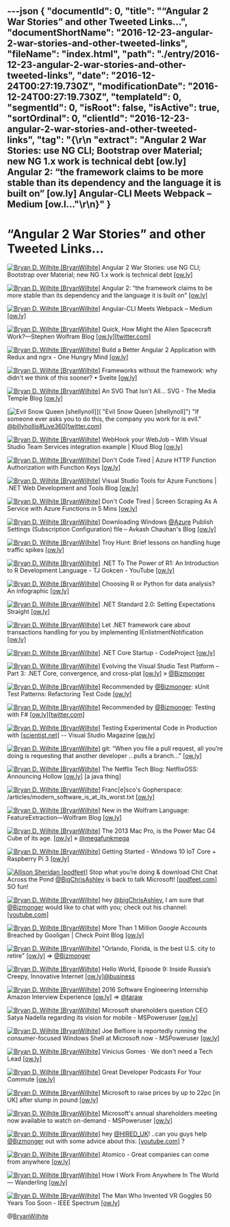 ---json
{
  "documentId": 0,
  "title": "“Angular 2 War Stories” and other Tweeted Links…",
  "documentShortName": "2016-12-23-angular-2-war-stories-and-other-tweeted-links",
  "fileName": "index.html",
  "path": "./entry/2016-12-23-angular-2-war-stories-and-other-tweeted-links",
  "date": "2016-12-24T00:27:19.730Z",
  "modificationDate": "2016-12-24T00:27:19.730Z",
  "templateId": 0,
  "segmentId": 0,
  "isRoot": false,
  "isActive": true,
  "sortOrdinal": 0,
  "clientId": "2016-12-23-angular-2-war-stories-and-other-tweeted-links",
  "tag": "{\r\n  \"extract\": \"Angular 2 War Stories: use NG CLI; Bootstrap over Material; new NG 1.x work is technical debt [ow.ly] Angular 2: “the framework claims to be more stable than its dependency and the language it is built on” [ow.ly] Angular-CLI Meets Webpack – Medium [ow.l...\"\r\n}"
}
---

# “Angular 2 War Stories” and other Tweeted Links…

[<img alt="Bryan D. Wilhite [BryanWilhite]" src="https://songhay.blob.core.windows.net/shared-social-twitter/BryanWilhite.jpeg">](http://t.co/UNdqV0Z1zz "Bryan D. Wilhite [BryanWilhite]") Angular 2 War Stories: use NG CLI; Bootstrap over Material; new NG 1.x work is technical debt [[ow.ly]](http://ow.ly/E2Ph306Jh0Z)

[<img alt="Bryan D. Wilhite [BryanWilhite]" src="https://songhay.blob.core.windows.net/shared-social-twitter/BryanWilhite.jpeg">](http://t.co/UNdqV0Z1zz "Bryan D. Wilhite [BryanWilhite]") Angular 2: “the framework claims to be more stable than its dependency and the language it is built on” [[ow.ly]](http://ow.ly/6qwv306JobX)

[<img alt="Bryan D. Wilhite [BryanWilhite]" src="https://songhay.blob.core.windows.net/shared-social-twitter/BryanWilhite.jpeg">](http://t.co/UNdqV0Z1zz "Bryan D. Wilhite [BryanWilhite]") Angular-CLI Meets Webpack – Medium [[ow.ly]](http://ow.ly/CGZA306J8pT)

[<img alt="Bryan D. Wilhite [BryanWilhite]" src="https://songhay.blob.core.windows.net/shared-social-twitter/BryanWilhite.jpeg">](http://t.co/UNdqV0Z1zz "Bryan D. Wilhite [BryanWilhite]") Quick, How Might the Alien Spacecraft Work?—Stephen Wolfram Blog [[ow.ly]](http://ow.ly/Ml27306LILz)[[twitter.com]](https://twitter.com/BryanWilhite/status/810802200804896769/photo/1)

[<img alt="Bryan D. Wilhite [BryanWilhite]" src="https://songhay.blob.core.windows.net/shared-social-twitter/BryanWilhite.jpeg">](http://t.co/UNdqV0Z1zz "Bryan D. Wilhite [BryanWilhite]") Build a Better Angular 2 Application with Redux and ngrx - One Hungry Mind [[ow.ly]](http://ow.ly/A3A3306JhvW)

[<img alt="Bryan D. Wilhite [BryanWilhite]" src="https://songhay.blob.core.windows.net/shared-social-twitter/BryanWilhite.jpeg">](http://t.co/UNdqV0Z1zz "Bryan D. Wilhite [BryanWilhite]") Frameworks without the framework: why didn't we think of this sooner? • Svelte [[ow.ly]](http://ow.ly/HlMo306PWIh)

[<img alt="Bryan D. Wilhite [BryanWilhite]" src="https://songhay.blob.core.windows.net/shared-social-twitter/BryanWilhite.jpeg">](http://t.co/UNdqV0Z1zz "Bryan D. Wilhite [BryanWilhite]") An SVG That Isn't All... SVG - The Media Temple Blog [[ow.ly]](http://ow.ly/q6Ct306PVLA)

[<img alt="Evil Snow Queen [shellynoll]" src="https://songhay.blob.core.windows.net/shared-social-twitter/shellynoll.jpg">]( "Evil Snow Queen [shellynoll]") "If someone ever asks you to do this, the company you work for is evil." [@billyhollis](http://twitter.com/billyhollis)[#Live360](http://twitter.com/search?q=%23Live360)[[twitter.com]](https://twitter.com/shellynoll/status/806968049274339330/photo/1)

[<img alt="Bryan D. Wilhite [BryanWilhite]" src="https://songhay.blob.core.windows.net/shared-social-twitter/BryanWilhite.jpeg">](http://t.co/UNdqV0Z1zz "Bryan D. Wilhite [BryanWilhite]") WebHook your WebJob – With Visual Studio Team Services integration example | Kloud Blog [[ow.ly]](http://ow.ly/OfMN306GN8h)

[<img alt="Bryan D. Wilhite [BryanWilhite]" src="https://songhay.blob.core.windows.net/shared-social-twitter/BryanWilhite.jpeg">](http://t.co/UNdqV0Z1zz "Bryan D. Wilhite [BryanWilhite]") Don't Code Tired | Azure HTTP Function Authorization with Function Keys [[ow.ly]](http://ow.ly/N25B306Gu54)

[<img alt="Bryan D. Wilhite [BryanWilhite]" src="https://songhay.blob.core.windows.net/shared-social-twitter/BryanWilhite.jpeg">](http://t.co/UNdqV0Z1zz "Bryan D. Wilhite [BryanWilhite]") Visual Studio Tools for Azure Functions | .NET Web Development and Tools Blog [[ow.ly]](http://ow.ly/UJk9306L0dm)

[<img alt="Bryan D. Wilhite [BryanWilhite]" src="https://songhay.blob.core.windows.net/shared-social-twitter/BryanWilhite.jpeg">](http://t.co/UNdqV0Z1zz "Bryan D. Wilhite [BryanWilhite]") Don't Code Tired | Screen Scraping As A Service with Azure Functions in 5 Mins [[ow.ly]](http://ow.ly/gFjq306L0tp)

[<img alt="Bryan D. Wilhite [BryanWilhite]" src="https://songhay.blob.core.windows.net/shared-social-twitter/BryanWilhite.jpeg">](http://t.co/UNdqV0Z1zz "Bryan D. Wilhite [BryanWilhite]") Downloading Windows [@Azure](http://twitter.com/Azure) Publish Settings (Subscription Configuration) file – Avkash Chauhan's Blog [[ow.ly]](http://ow.ly/LhrP306GLs8)

[<img alt="Bryan D. Wilhite [BryanWilhite]" src="https://songhay.blob.core.windows.net/shared-social-twitter/BryanWilhite.jpeg">](http://t.co/UNdqV0Z1zz "Bryan D. Wilhite [BryanWilhite]") Troy Hunt: Brief lessons on handling huge traffic spikes [[ow.ly]](http://ow.ly/31nC306GtYb)

[<img alt="Bryan D. Wilhite [BryanWilhite]" src="https://songhay.blob.core.windows.net/shared-social-twitter/BryanWilhite.jpeg">](http://t.co/UNdqV0Z1zz "Bryan D. Wilhite [BryanWilhite]") .NET To The Power of R1: An Introduction to R Development Language - TJ Gokcen - YouTube [[ow.ly]](http://ow.ly/Xs9A306JjI4)

[<img alt="Bryan D. Wilhite [BryanWilhite]" src="https://songhay.blob.core.windows.net/shared-social-twitter/BryanWilhite.jpeg">](http://t.co/UNdqV0Z1zz "Bryan D. Wilhite [BryanWilhite]") Choosing R or Python for data analysis? An infographic [[ow.ly]](http://ow.ly/GcQx306LBHn)

[<img alt="Bryan D. Wilhite [BryanWilhite]" src="https://songhay.blob.core.windows.net/shared-social-twitter/BryanWilhite.jpeg">](http://t.co/UNdqV0Z1zz "Bryan D. Wilhite [BryanWilhite]") .NET Standard 2.0: Setting Expectations Straight [[ow.ly]](http://ow.ly/PbJ6306GuaT)

[<img alt="Bryan D. Wilhite [BryanWilhite]" src="https://songhay.blob.core.windows.net/shared-social-twitter/BryanWilhite.jpeg">](http://t.co/UNdqV0Z1zz "Bryan D. Wilhite [BryanWilhite]") Let .NET framework care about transactions handling for you by implementing IEnlistmentNotification [[ow.ly]](http://ow.ly/WRhR306IWW9)

[<img alt="Bryan D. Wilhite [BryanWilhite]" src="https://songhay.blob.core.windows.net/shared-social-twitter/BryanWilhite.jpeg">](http://t.co/UNdqV0Z1zz "Bryan D. Wilhite [BryanWilhite]") .NET Core Startup - CodeProject [[ow.ly]](http://ow.ly/KqtO306Gugm)

[<img alt="Bryan D. Wilhite [BryanWilhite]" src="https://songhay.blob.core.windows.net/shared-social-twitter/BryanWilhite.jpeg">](http://t.co/UNdqV0Z1zz "Bryan D. Wilhite [BryanWilhite]") Evolving the Visual Studio Test Platform – Part 3: .NET Core, convergence, and cross-plat [[ow.ly]](http://ow.ly/o9J2306GuoS) » [@Bizmonger](http://twitter.com/Bizmonger)

[<img alt="Bryan D. Wilhite [BryanWilhite]" src="https://songhay.blob.core.windows.net/shared-social-twitter/BryanWilhite.jpeg">](http://t.co/UNdqV0Z1zz "Bryan D. Wilhite [BryanWilhite]") Recommended by [@Bizmonger](http://twitter.com/Bizmonger): xUnit Test Patterns: Refactoring Test Code [[ow.ly]](http://ow.ly/G5Ql306EvvM)

[<img alt="Bryan D. Wilhite [BryanWilhite]" src="https://songhay.blob.core.windows.net/shared-social-twitter/BryanWilhite.jpeg">](http://t.co/UNdqV0Z1zz "Bryan D. Wilhite [BryanWilhite]") Recommended by [@Bizmonger](http://twitter.com/Bizmonger): Testing with F# [[ow.ly]](http://ow.ly/vHlr306EvjH)[[twitter.com]](https://twitter.com/BryanWilhite/status/808733876206141440/photo/1)

[<img alt="Bryan D. Wilhite [BryanWilhite]" src="https://songhay.blob.core.windows.net/shared-social-twitter/BryanWilhite.jpeg">](http://t.co/UNdqV0Z1zz "Bryan D. Wilhite [BryanWilhite]") Testing Experimental Code in Production with [[scientist.net]](http://Scientist.NET) -- Visual Studio Magazine [[ow.ly]](http://ow.ly/sQlu306L0mi)

[<img alt="Bryan D. Wilhite [BryanWilhite]" src="https://songhay.blob.core.windows.net/shared-social-twitter/BryanWilhite.jpeg">](http://t.co/UNdqV0Z1zz "Bryan D. Wilhite [BryanWilhite]") git: “When you file a pull request, all you’re doing is requesting that another developer …pulls a branch…” [[ow.ly]](http://ow.ly/yDBL306J5Xv)

[<img alt="Bryan D. Wilhite [BryanWilhite]" src="https://songhay.blob.core.windows.net/shared-social-twitter/BryanWilhite.jpeg">](http://t.co/UNdqV0Z1zz "Bryan D. Wilhite [BryanWilhite]") The Netflix Tech Blog: NetflixOSS: Announcing Hollow [[ow.ly]](http://ow.ly/l32G306PWdP) [a java thing]

[<img alt="Bryan D. Wilhite [BryanWilhite]" src="https://songhay.blob.core.windows.net/shared-social-twitter/BryanWilhite.jpeg">](http://t.co/UNdqV0Z1zz "Bryan D. Wilhite [BryanWilhite]") Franc[e]sco's Gopherspace: /articles/modern_software_is_at_its_worst.txt [[ow.ly]](http://ow.ly/ilyi306DPjh)

[<img alt="Bryan D. Wilhite [BryanWilhite]" src="https://songhay.blob.core.windows.net/shared-social-twitter/BryanWilhite.jpeg">](http://t.co/UNdqV0Z1zz "Bryan D. Wilhite [BryanWilhite]") New in the Wolfram Language: FeatureExtraction—Wolfram Blog [[ow.ly]](http://ow.ly/ODmx306LHY4)

[<img alt="Bryan D. Wilhite [BryanWilhite]" src="https://songhay.blob.core.windows.net/shared-social-twitter/BryanWilhite.jpeg">](http://t.co/UNdqV0Z1zz "Bryan D. Wilhite [BryanWilhite]") The 2013 Mac Pro, is the Power Mac G4 Cube of its age. [[ow.ly]](http://ow.ly/fx6S306GtDO) » [@megafunkmega](http://twitter.com/megafunkmega)

[<img alt="Bryan D. Wilhite [BryanWilhite]" src="https://songhay.blob.core.windows.net/shared-social-twitter/BryanWilhite.jpeg">](http://t.co/UNdqV0Z1zz "Bryan D. Wilhite [BryanWilhite]") Getting Started - Windows 10 IoT Core + Raspberry Pi 3 [[ow.ly]](http://ow.ly/gf2e306Ls2L)

[<img alt="Allison Sheridan [podfeet]" src="https://songhay.blob.core.windows.net/shared-social-twitter/podfeet.jpg">](http://t.co/7BrIfzMZt7 "Allison Sheridan [podfeet]") Stop what you’re doing & download Chit Chat Across the Pond [@BigChrisAshley](http://twitter.com/BigChrisAshley) is back to talk Microsoft! [[podfeet.com]](http://www.podfeet.com/blog/2016/12/ccatp-468/) SO fun!

[<img alt="Bryan D. Wilhite [BryanWilhite]" src="https://songhay.blob.core.windows.net/shared-social-twitter/BryanWilhite.jpeg">](http://t.co/UNdqV0Z1zz "Bryan D. Wilhite [BryanWilhite]") hey [@bigChrisAshley](http://twitter.com/bigChrisAshley), I am sure that [@Bizmonger](http://twitter.com/Bizmonger) would like to chat with you; check out his channel: [[youtube.com]](https://www.youtube.com/user/Bizmonger)

[<img alt="Bryan D. Wilhite [BryanWilhite]" src="https://songhay.blob.core.windows.net/shared-social-twitter/BryanWilhite.jpeg">](http://t.co/UNdqV0Z1zz "Bryan D. Wilhite [BryanWilhite]") More Than 1 Million Google Accounts Breached by Gooligan | Check Point Blog [[ow.ly]](http://ow.ly/9Z6a306Gtf0)

[<img alt="Bryan D. Wilhite [BryanWilhite]" src="https://songhay.blob.core.windows.net/shared-social-twitter/BryanWilhite.jpeg">](http://t.co/UNdqV0Z1zz "Bryan D. Wilhite [BryanWilhite]") "Orlando, Florida, is the best U.S. city to retire" [[ow.ly]](http://ow.ly/ycts3076Gvs) => [@Bizmonger](http://twitter.com/Bizmonger)

[<img alt="Bryan D. Wilhite [BryanWilhite]" src="https://songhay.blob.core.windows.net/shared-social-twitter/BryanWilhite.jpeg">](http://t.co/UNdqV0Z1zz "Bryan D. Wilhite [BryanWilhite]") Hello World, Episode 9: Inside Russia’s Creepy, Innovative Internet [[ow.ly]](http://ow.ly/U3Dk306GW61)[@business](http://twitter.com/business)

[<img alt="Bryan D. Wilhite [BryanWilhite]" src="https://songhay.blob.core.windows.net/shared-social-twitter/BryanWilhite.jpeg">](http://t.co/UNdqV0Z1zz "Bryan D. Wilhite [BryanWilhite]") 2016 Software Engineering Internship Amazon Interview Experience [[ow.ly]](http://ow.ly/l7NG306GVZa) => [@taraw](http://twitter.com/taraw)

[<img alt="Bryan D. Wilhite [BryanWilhite]" src="https://songhay.blob.core.windows.net/shared-social-twitter/BryanWilhite.jpeg">](http://t.co/UNdqV0Z1zz "Bryan D. Wilhite [BryanWilhite]") Microsoft shareholders question CEO Satya Nadella regarding its vision for mobile - MSPoweruser [[ow.ly]](http://ow.ly/yJpP306GWKy)

[<img alt="Bryan D. Wilhite [BryanWilhite]" src="https://songhay.blob.core.windows.net/shared-social-twitter/BryanWilhite.jpeg">](http://t.co/UNdqV0Z1zz "Bryan D. Wilhite [BryanWilhite]") Joe Belfiore is reportedly running the consumer-focused Windows Shell at Microsoft now - MSPoweruser [[ow.ly]](http://ow.ly/66OI306GWRy)

[<img alt="Bryan D. Wilhite [BryanWilhite]" src="https://songhay.blob.core.windows.net/shared-social-twitter/BryanWilhite.jpeg">](http://t.co/UNdqV0Z1zz "Bryan D. Wilhite [BryanWilhite]") Vinicius Gomes · We don't need a Tech Lead [[ow.ly]](http://ow.ly/pBAY306KZYE)

[<img alt="Bryan D. Wilhite [BryanWilhite]" src="https://songhay.blob.core.windows.net/shared-social-twitter/BryanWilhite.jpeg">](http://t.co/UNdqV0Z1zz "Bryan D. Wilhite [BryanWilhite]") Great Developer Podcasts For Your Commute [[ow.ly]](http://ow.ly/J9a8306IWG5)

[<img alt="Bryan D. Wilhite [BryanWilhite]" src="https://songhay.blob.core.windows.net/shared-social-twitter/BryanWilhite.jpeg">](http://t.co/UNdqV0Z1zz "Bryan D. Wilhite [BryanWilhite]") Microsoft to raise prices by up to 22pc [in UK] after slump in pound [[ow.ly]](http://ow.ly/b5ZM306HsCR)

[<img alt="Bryan D. Wilhite [BryanWilhite]" src="https://songhay.blob.core.windows.net/shared-social-twitter/BryanWilhite.jpeg">](http://t.co/UNdqV0Z1zz "Bryan D. Wilhite [BryanWilhite]") Microsoft's annual shareholders meeting now available to watch on-demand - MSPoweruser [[ow.ly]](http://ow.ly/xcvl306L0DH)

[<img alt="Bryan D. Wilhite [BryanWilhite]" src="https://songhay.blob.core.windows.net/shared-social-twitter/BryanWilhite.jpeg">](http://t.co/UNdqV0Z1zz "Bryan D. Wilhite [BryanWilhite]") hey [@HIRED_UK](http://twitter.com/HIRED_UK)! ..can you guys help [@Bizmonger](http://twitter.com/Bizmonger) out with some advice about this: [[youtube.com]](https://www.youtube.com/watch?v=DeOJ7JU3yic&t=3s) ?

[<img alt="Bryan D. Wilhite [BryanWilhite]" src="https://songhay.blob.core.windows.net/shared-social-twitter/BryanWilhite.jpeg">](http://t.co/UNdqV0Z1zz "Bryan D. Wilhite [BryanWilhite]") Atomico - Great companies can come from anywhere [[ow.ly]](http://ow.ly/qYJe306NzKU)

[<img alt="Bryan D. Wilhite [BryanWilhite]" src="https://songhay.blob.core.windows.net/shared-social-twitter/BryanWilhite.jpeg">](http://t.co/UNdqV0Z1zz "Bryan D. Wilhite [BryanWilhite]") How I Work From Anywhere In The World — Wanderling [[ow.ly]](http://ow.ly/WywG306LI2n)

[<img alt="Bryan D. Wilhite [BryanWilhite]" src="https://songhay.blob.core.windows.net/shared-social-twitter/BryanWilhite.jpeg">](http://t.co/UNdqV0Z1zz "Bryan D. Wilhite [BryanWilhite]") The Man Who Invented VR Goggles 50 Years Too Soon - IEEE Spectrum [[ow.ly]](http://ow.ly/vnIZ306Joqd)

@[BryanWilhite](https://twitter.com/BryanWilhite)
